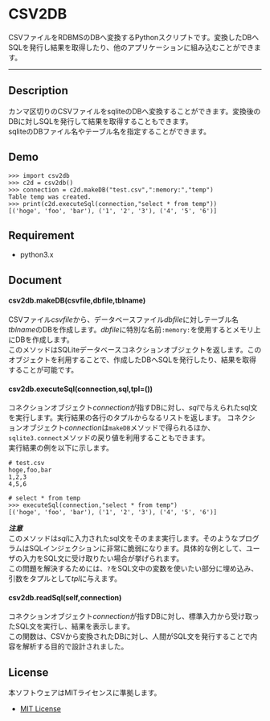 # CSV2DB
CSVファイルをRDBMSのDBへ変換するPythonスクリプトです。変換したDBへSQLを発行し結果を取得したり、他のアプリケーションに組み込むことができます。  

---
## Description
カンマ区切りのCSVファイルをsqliteのDBへ変換することができます。変換後のDBに対しSQLを発行して結果を取得することもできます。  
sqliteのDBファイル名やテーブル名を指定することができます。

## Demo
```
>>> import csv2db
>>> c2d = csv2db()
>>> connection = c2d.makeDB("test.csv",":memory:","temp")
Table temp was created.
>>> print(c2d.executeSql(connection,"select * from temp"))
[('hoge', 'foo', 'bar'), ('1', '2', '3'), ('4', '5', '6')]
```

## Requirement
* python3.x

## Document
#### csv2db.makeDB(csvfile,dbfile,tblname)
CSVファイル*csvfile*から、データベースファイル*dbfile*に対しテーブル名*tblname*のDBを作成します。*dbfile*に特別な名前`:memory:`を使用するとメモリ上にDBを作成します。  
このメソッドはSQLiteデータベースコネクションオブジェクトを返します。このオブジェクトを利用することで、作成したDBへSQLを発行したり、結果を取得することが可能です。

#### csv2db.executeSql(connection,sql,tpl=())
コネクションオブジェクト*connection*が指すDBに対し、*sql*で与えられたsql文を実行します。実行結果の各行のタプルからなるリストを返します。
コネクションオブジェクト*connection*は`makeDB`メソッドで得られるほか、`sqlite3.connect`メソッドの戻り値を利用することもできます。  
実行結果の例を以下に示します。  
```test.csv
# test.csv
hoge,foo,bar
1,2,3
4,5,6
```
```
# select * from temp
>>> executeSql(connection,"select * from temp")
[('hoge', 'foo', 'bar'), ('1', '2', '3'), ('4', '5', '6')]
```
***注意***  
このメソッドは*sql*に入力されたsql文をそのまま実行します。そのようなプログラムはSQLインジェクションに非常に脆弱になります。具体的な例として、ユーザの入力をSQL文に受け取りたい場合が挙げられます。  
この問題を解決するためには、`?`をSQL文中の変数を使いたい部分に埋め込み、引数をタプルとして*tpl*に与えます。

#### csv2db.readSql(self,connection)
コネクションオブジェクト*connection*が指すDBに対し、標準入力から受け取ったSQL文を実行し、結果を表示します。  
この関数は、CSVから変換されたDBに対し、人間がSQL文を発行することで内容を解析する目的で設計されました。

## License
本ソフトウェアはMITライセンスに準拠します。  
* [MIT License](http://opensource.org/licenses/mit-license.php)
